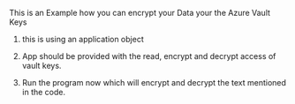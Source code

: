 This is an Example how you can encrypt your Data your the Azure Vault Keys

1. this is using an application object

2. App should be provided with the read, encrypt and decrypt access of vault keys.

3. Run the program now which will encrypt and decrypt the text mentioned in the code.
